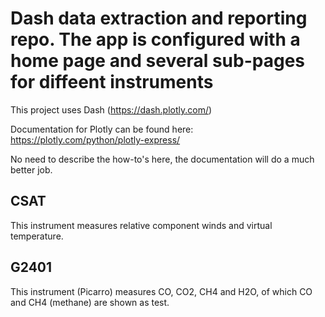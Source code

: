 
# Dash data extraction and reporting repo.  The app is configured with a home page and several sub-pages for diffeent instruments

This project uses Dash (https://dash.plotly.com/) 

Documentation for Plotly can be found here:
https://plotly.com/python/plotly-express/

No need to describe the how-to's here, the documentation will do a much better job.

## CSAT
This instrument measures relative component winds and virtual temperature.

## G2401
This instrument (Picarro) measures CO, CO2, CH4 and H2O, of which CO and CH4 (methane) are shown as test.

